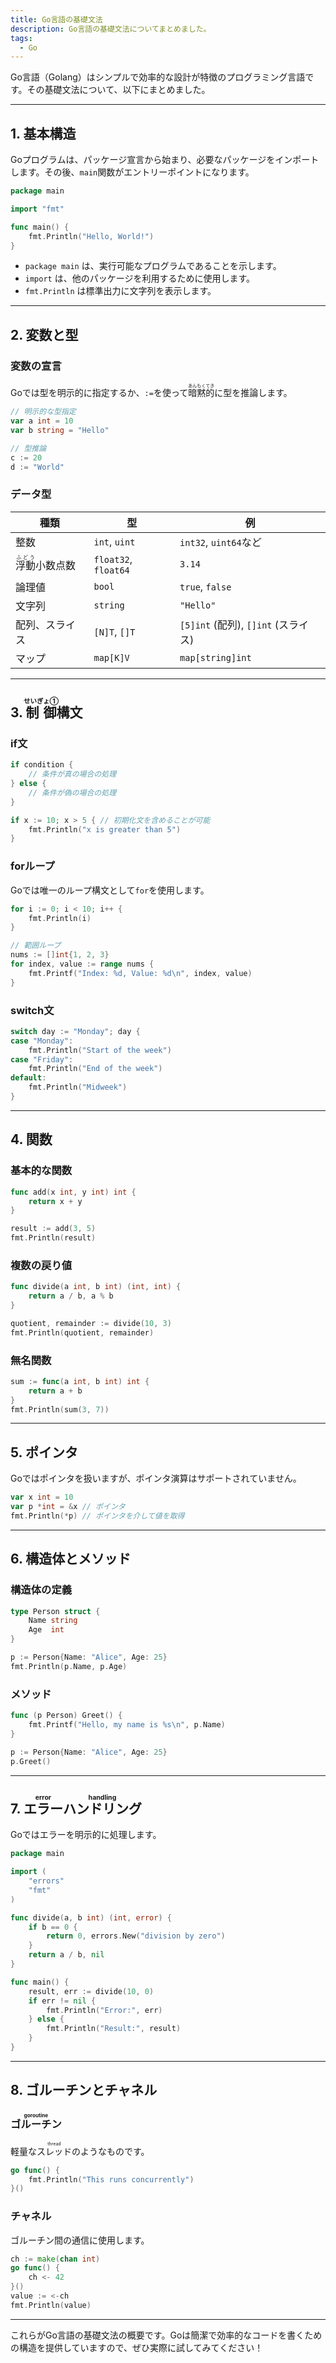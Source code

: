 ```yaml
---
title: Go言語の基礎文法
description: Go言語の基礎文法についてまとめました。
tags:
  - Go
---
```


Go言語（Golang）はシンプルで効率的な設計が特徴のプログラミング言語です。その基礎文法について、以下にまとめました。

---

## **1. 基本構造**
Goプログラムは、パッケージ宣言から始まり、必要なパッケージをインポートします。その後、`main`関数がエントリーポイントになります。

```go
package main

import "fmt"

func main() {
    fmt.Println("Hello, World!")
}
```

- `package main` は、実行可能なプログラムであることを示します。
- `import` は、他のパッケージを利用するために使用します。
- `fmt.Println` は標準出力に文字列を表示します。

---

## **2. 変数と型**
### **変数の宣言**
Goでは型を明示的に指定するか、`:=`を使って<ruby>暗黙的<rt>あんもくてき</rt></ruby>に型を推論します。

```go
// 明示的な型指定
var a int = 10
var b string = "Hello"

// 型推論
c := 20
d := "World"
```

### **データ型**
| 種類           | 型           | 例                   |
|----------------|--------------|----------------------|
| 整数           | `int`, `uint` | `int32`, `uint64`など |
| <ruby>浮動<rt>ふどう</rt></ruby>小数点数   | `float32`, `float64` | `3.14`            |
| 論理値         | `bool`       | `true`, `false`     |
| 文字列         | `string`     | `"Hello"`           |
| 配列、スライス | `[N]T`, `[]T`| `[5]int` (配列), `[]int` (スライス) |
| マップ         | `map[K]V`    | `map[string]int`    |

---

## **3. <ruby>制御<rt>せいぎょ①</rt></ruby>構文**
### **if文**
```go
if condition {
    // 条件が真の場合の処理
} else {
    // 条件が偽の場合の処理
}
```

```go
if x := 10; x > 5 { // 初期化文を含めることが可能
    fmt.Println("x is greater than 5")
}
```

### **forループ**
Goでは唯一のループ構文として`for`を使用します。

```go
for i := 0; i < 10; i++ {
    fmt.Println(i)
}

// 範囲ループ
nums := []int{1, 2, 3}
for index, value := range nums {
    fmt.Printf("Index: %d, Value: %d\n", index, value)
}
```

### **switch文**
```go
switch day := "Monday"; day {
case "Monday":
    fmt.Println("Start of the week")
case "Friday":
    fmt.Println("End of the week")
default:
    fmt.Println("Midweek")
}
```

---

## **4. 関数**
### **基本的な関数**
```go
func add(x int, y int) int {
    return x + y
}

result := add(3, 5)
fmt.Println(result)
```

### **複数の戻り値**
```go
func divide(a int, b int) (int, int) {
    return a / b, a % b
}

quotient, remainder := divide(10, 3)
fmt.Println(quotient, remainder)
```

### **無名関数**
```go
sum := func(a int, b int) int {
    return a + b
}
fmt.Println(sum(3, 7))
```

---

## **5. ポインタ**
Goではポインタを扱いますが、ポインタ演算はサポートされていません。

```go
var x int = 10
var p *int = &x // ポインタ
fmt.Println(*p) // ポインタを介して値を取得
```

---

## **6. 構造体とメソッド**
### **構造体の定義**
```go
type Person struct {
    Name string
    Age  int
}

p := Person{Name: "Alice", Age: 25}
fmt.Println(p.Name, p.Age)
```

### **メソッド**
```go
func (p Person) Greet() {
    fmt.Printf("Hello, my name is %s\n", p.Name)
}

p := Person{Name: "Alice", Age: 25}
p.Greet()
```

---

## **7. <ruby>エラー<rt>error</rt>ハンドリング<rt>handling</rt></ruby>**
Goではエラーを明示的に処理します。

```go
package main

import (
    "errors"
    "fmt"
)

func divide(a, b int) (int, error) {
    if b == 0 {
        return 0, errors.New("division by zero")
    }
    return a / b, nil
}

func main() {
    result, err := divide(10, 0)
    if err != nil {
        fmt.Println("Error:", err)
    } else {
        fmt.Println("Result:", result)
    }
}
```

---

## **8. ゴルーチンとチャネル**
### **<ruby>ゴルーチン<rt>goroutine</rt></ruby>**
軽量な<ruby>スレッド<rt>thread</rt></ruby>のようなものです。

```go
go func() {
    fmt.Println("This runs concurrently")
}()
```

### **チャネル**
ゴルーチン間の通信に使用します。

```go
ch := make(chan int)
go func() {
    ch <- 42
}()
value := <-ch
fmt.Println(value)
```

---

これらがGo言語の基礎文法の概要です。Goは簡潔で効率的なコードを書くための構造を提供していますので、ぜひ実際に試してみてください！